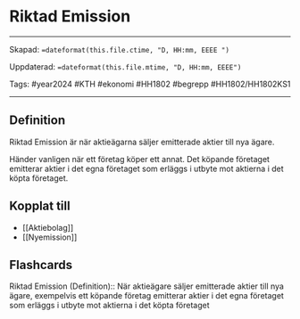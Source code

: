 # Riktad Emission

---

Skapad: `=dateformat(this.file.ctime, "D, HH:mm, EEEE ")`

Uppdaterad: `=dateformat(this.file.mtime, "D, HH:mm, EEEE")`

Tags: #year2024 #KTH #ekonomi #HH1802 #begrepp #HH1802/HH1802KS1

---

## Definition

Riktad Emission är när aktieägarna säljer emitterade aktier till nya ägare.

Händer vanligen när ett företag köper ett annat. Det köpande företaget emitterar aktier i det egna företaget som erläggs i utbyte mot aktierna i det köpta företaget.

## Kopplat till

- [[Aktiebolag]]
- [[Nyemission]]

## Flashcards

Riktad Emission (Definition):: När aktieägare säljer emitterade aktier till nya ägare, exempelvis ett köpande företag emitterar aktier i det egna företaget som erläggs i utbyte mot aktierna i det köpta företaget
<!--SR:!2024-04-17,11,230!2024-05-06,30,290-->
